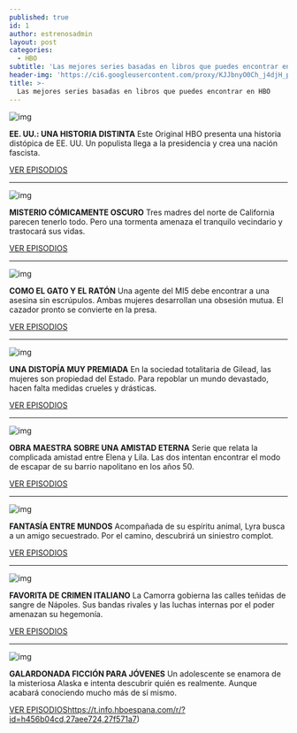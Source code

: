 ```yaml
---
published: true
id: 1
author: estrenosadmin
layout: post
categories:
  - HBO
subtitle: 'Las mejores series basadas en libros que puedes encontrar en HBO'
header-img: 'https://ci6.googleusercontent.com/proxy/KJJbnyO0Ch_j4djH_prLi3WnO61Uyzc350ipN0u4wTOclCb3yxJjub0VKmWDbzhodO0_6WXSXe6JD78oVIRHrsMXHsXZE0mFyi1eMRJ0S1m8lsaXH6GZVWn2j21UQW4JKSFpxVap5Qir9MXx=s0-d-e1-ft#https://res.info.hbonordic.com/res/hbonord_mkt_prod1/ba854f7a0b34ad98097236b24658ef08.jpg'
title: >-
  Las mejores series basadas en libros que puedes encontrar en HBO
---
```

![img](https://ci6.googleusercontent.com/proxy/KJJbnyO0Ch_j4djH_prLi3WnO61Uyzc350ipN0u4wTOclCb3yxJjub0VKmWDbzhodO0_6WXSXe6JD78oVIRHrsMXHsXZE0mFyi1eMRJ0S1m8lsaXH6GZVWn2j21UQW4JKSFpxVap5Qir9MXx=s0-d-e1-ft#https://res.info.hbonordic.com/res/hbonord_mkt_prod1/ba854f7a0b34ad98097236b24658ef08.jpg)



**EE. UU.: UNA HISTORIA DISTINTA** Este Original HBO presenta una historia distópica de EE. UU. Un populista llega a la presidencia y crea una nación fascista.

[VER EPISODIOS ](https://t.info.hboespana.com/r/?id=h456b04cd,27aee724,27f57188)

------

![img](https://ci5.googleusercontent.com/proxy/-pWZ0m1KKWLOHRrkohB-w_VdTCvHnmHciV8y8XXLtPYCUEIMUK8F8YjJY4-fhgV5VFmBwRlrwt55XbV7g2KwCnb7UxktbSXfZYvB_7mCpha-VP7Z4LgFFTigkz5GYcnW2AZwE73e5Ricr2Xy=s0-d-e1-ft#https://res.info.hbonordic.com/res/hbonord_mkt_prod1/176c5fbdc6bc3fc5a2983f8508aeac48.jpg)



**MISTERIO CÓMICAMENTE OSCURO** Tres madres del norte de California parecen tenerlo todo. Pero una tormenta amenaza el tranquilo vecindario y trastocará sus vidas.

[VER EPISODIOS](https://t.info.hboespana.com/r/?id=h456b04cd,27aee724,27f5718f)

------

![img](https://ci6.googleusercontent.com/proxy/bbpHNsHcNv7XzO8rSTXwpIfs2E8vhQI14U_9PpM_r24WaNxai-74dkYiM7vLCDj1hlIT-vxCKigs0oK9qex_G4rkJduRXIK4VLWQT3tkXyOXyc6k1UzrS9vzkBMD3zBHUaSswAOB4-ZgEqjh=s0-d-e1-ft#https://res.info.hbonordic.com/res/hbonord_mkt_prod1/7acc428b91b88d5f1bf9bd27b0941528.jpg)





**COMO EL GATO Y EL RATÓN** Una agente del MI5 debe encontrar a una asesina sin escrúpulos. Ambas mujeres desarrollan una obsesión mutua. El cazador pronto se convierte en la presa.

[VER EPISODIOS](https://t.info.hboespana.com/r/?id=h456b04cd,27aee724,27f57193) 

------

![img](https://ci5.googleusercontent.com/proxy/0iKdVGJiOdRjh6ntaXM24qY6-KOBUbaypamMW-X-8M4IZY0l7H7pkMiQvq9xLSscNcPfQ4i9wuvZlRTqMFZ2CQRzooX5SUN8vu4TnafQ_5AqCXvv76Q9lKEhYu1PtSmCLkWF1Wjfj4Tebfxo=s0-d-e1-ft#https://res.info.hbonordic.com/res/hbonord_mkt_prod1/4981c3b5fbcd975e2e8ab722be588a34.jpg)





**UNA DISTOPÍA MUY PREMIADA** En la sociedad totalitaria de Gilead, las mujeres son propiedad del Estado. Para repoblar un mundo devastado, hacen falta medidas crueles y drásticas.

[VER EPISODIOS](https://t.info.hboespana.com/r/?id=h456b04cd,27aee724,27f57197)

------

![img](https://ci3.googleusercontent.com/proxy/PNPWf9STS5Q6R_H2SKZiwz1fqU4q1d4Ke1-1gJ1iriexeIFDpLn73-iy1GuToTL2MZ35cyN-Jx3FP-IO-iRJVWlOvTOzXg73Ug0efpeopNMZzp_FxGXV8t0m_C5D9PYvmtwDxLfLmX2uM2FU=s0-d-e1-ft#https://res.info.hbonordic.com/res/hbonord_mkt_prod1/5bf399dc77c23345af55001963ad8fc6.jpg)





**OBRA MAESTRA SOBRE UNA AMISTAD ETERNA** Serie que relata la complicada amistad entre Elena y Lila. Las dos intentan encontrar el modo de escapar de su barrio napolitano en los años 50.

[VER EPISODIOS](https://t.info.hboespana.com/r/?id=h456b04cd,27aee724,27f5719b) 

------

![img](https://ci6.googleusercontent.com/proxy/eUuzF_h1m2W-Q0569ejY9K12PrWWwM4Pge4g2EebnZMwqtGlGo8SdxyIi4iuatFiyGm56CuDMN_7bFj2iRm1tx-Bk2wtjVT4ge3zUltIkzz4B4bTpKoBnUjbPGqOiuzuqvc9mi6Bi1jAaWBa=s0-d-e1-ft#https://res.info.hbonordic.com/res/hbonord_mkt_prod1/2df16322e14eac334f2de87811ace40e.jpg)





**FANTASÍA ENTRE MUNDOS** Acompañada de su espíritu animal, Lyra busca a un amigo secuestrado. Por el camino, descubrirá un siniestro complot.

[VER EPISODIOS](https://t.info.hboespana.com/r/?id=h456b04cd,27aee724,27f5719f)

------

![img](https://ci5.googleusercontent.com/proxy/FxwdnTYJRLdBEwKlgkNRVjDES6iw_oC9MGusaD-rLTugsRYFnMAQ7Zvl_tHA6P8GNZ2A5ydBKStJzhFwLv2_rKDL2Xy88oftv-jUq-GaGQQtv0hYJ6HpK4K4sEoe57K-1vzm8owQFAXjc1Yb=s0-d-e1-ft#https://res.info.hbonordic.com/res/hbonord_mkt_prod1/44660c7ce389bd674fb7537ec4615ffc.jpg)



**FAVORITA DE CRIMEN ITALIANO** La Camorra gobierna las calles teñidas de sangre de Nápoles. Sus bandas rivales y las luchas internas por el poder amenazan su hegemonía.

[VER EPISODIOS](https://t.info.hboespana.com/r/?id=h456b04cd,27aee724,27f571a3) 

------

![img](https://telegra.ph/file/639c0db7d220bed671ffd.png)





**GALARDONADA FICCIÓN PARA JÓVENES** Un adolescente se enamora de la misteriosa Alaska e intenta descubrir quién es realmente. Aunque acabará conociendo mucho más de sí mismo.

[VER EPISODIOS](https://t.info.hboespana.com/r/?id=h456b04cd,27aee724,27f571a7)https://t.info.hboespana.com/r/?id=h456b04cd,27aee724,27f571a7)